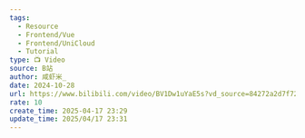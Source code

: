 ```yaml
---
tags:
  - Resource
  - Frontend/Vue
  - Frontend/UniCloud
  - Tutorial
type: 📺 Video
source: B站
author: 咸虾米_
date: 2024-10-28
url: https://www.bilibili.com/video/BV1Dw1uYaE5s?vd_source=84272a2d7f72158b38778819be5bc6ad
rate: 10
create_time: 2025-04-17 23:29
update_time: 2025/04/17 23:31
---
```

